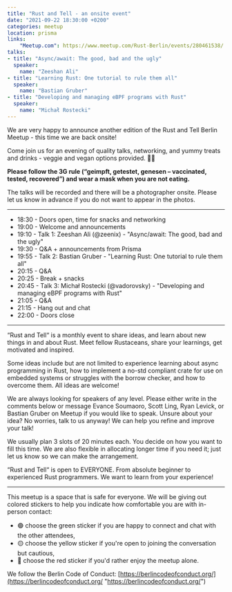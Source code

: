```yaml
---
title: "Rust and Tell - an onsite event"
date: "2021-09-22 18:30:00 +0200"
categories: meetup
location: prisma
links:
    "Meetup.com": https://www.meetup.com/Rust-Berlin/events/280461538/
talks:
- title: "Async/await: The good, bad and the ugly"
  speaker:
    name: "Zeeshan Ali"
- title: "Learning Rust: One tutorial to rule them all"
  speaker:
    name: "Bastian Gruber"
- title: "Developing and managing eBPF programs with Rust"
  speaker:
    name: "Michał Rostecki"
---
```


We are very happy to announce another edition of the Rust and Tell Berlin Meetup - this time we are back onsite!

Come join us for an evening of quality talks, networking, and yummy treats and drinks - veggie and vegan options provided. 🍹🌭

**Please follow the 3G rule (“geimpft, getestet, genesen – vaccinated, tested, recovered”) and wear a mask when you are not eating.**

The talks will be recorded and there will be a photographer onsite. Please let us know in advance if you do not want to appear in the photos.

---

* 18:30 - Doors open, time for snacks and networking
* 19:00 - Welcome and announcements
* 19:10 - Talk 1: Zeeshan Ali (@zeenix) - "Async/await: The good, bad and the ugly"
* 19:30 - Q&A + announcements from Prisma
* 19:55 - Talk 2: Bastian Gruber - "Learning Rust: One tutorial to rule them all"
* 20:15 - Q&A
* 20:25 - Break + snacks
* 20:45 - Talk 3: Michał Rostecki (@vadorovsky) - "Developing and managing eBPF programs with Rust"
* 21:05 - Q&A
* 21:15 - Hang out and chat
* 22:00 - Doors close

---

“Rust and Tell“ is a monthly event to share ideas, and learn about new things in and about Rust. Meet fellow Rustaceans, share your learnings, get motivated and inspired.

Some ideas include but are not limited to experience learning about async programming in Rust, how to implement a no-std compliant crate for use on embedded systems or struggles with the borrow checker, and how to overcome them. All ideas are welcome!

We are always looking for speakers of any level. Please either write in the comments below or message Evance Soumaoro, Scott Ling, Ryan Levick, or Bastian Gruber on Meetup if you would like to speak. Unsure about your idea? No worries, talk to us anyway! We can help you refine and improve your talk!

We usually plan 3 slots of 20 minutes each. You decide on how you want to fill this time. We are also flexible in allocating longer time if you need it; just let us know so we can make the arrangement.

“Rust and Tell“ is open to EVERYONE. From absolute beginner to experienced Rust programmers. We want to learn from your experience!

---

This meetup is a space that is safe for everyone. We will be giving out colored stickers to help you indicate how comfortable you are with in-person contact:

* 🟢 choose the green sticker if you are happy to connect and chat with the other attendees,
* 🟡 choose the yellow sticker if you're open to joining the conversation but cautious,
* 🔴 choose the red sticker if you'd rather enjoy the meetup alone.

We follow the Berlin Code of Conduct: [https://berlincodeofconduct.org/](https://berlincodeofconduct.org/ "https://berlincodeofconduct.org/")


